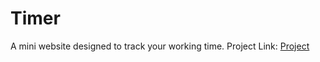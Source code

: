 # Timer
A mini website designed to track your working time.
Project Link: [Project](https://timer-mertcanyilmaz0.netlify.app/)